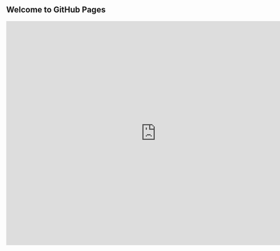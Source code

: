 ## Welcome to GitHub Pages

<iframe
                src="https://3d.magicplan.app/#embed/?key=YTNjOTNmZGVlZjE5ZTljNzI5MWVjYWQzYzA5NDBiMmZjY2E4NzIwNmVkNTYzYWQ5ODg5OWU5OTFiMjQxMDZkNK%2Fia3wQxA1a2yRzQT2PISsqdoGz5Vvu82Rm3Nbnl9qNC4D%2Fs6%2Bu1MSoHE12ZH%2BHAw%3D%3D"
                width="800px"
                height="600px"
                allowfullscreen="true"
                style="border: 0;"
            ></iframe>
